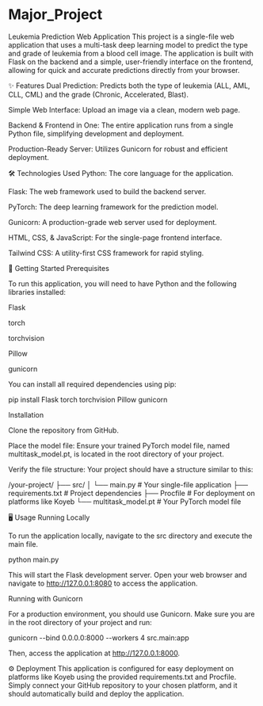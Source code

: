 # Major_Project

Leukemia Prediction Web Application
This project is a single-file web application that uses a multi-task deep learning model to predict the type and grade of leukemia from a blood cell image. The application is built with Flask on the backend and a simple, user-friendly interface on the frontend, allowing for quick and accurate predictions directly from your browser.

✨ Features
Dual Prediction: Predicts both the type of leukemia (ALL, AML, CLL, CML) and the grade (Chronic, Accelerated, Blast).

Simple Web Interface: Upload an image via a clean, modern web page.

Backend & Frontend in One: The entire application runs from a single Python file, simplifying development and deployment.

Production-Ready Server: Utilizes Gunicorn for robust and efficient deployment.

🛠️ Technologies Used
Python: The core language for the application.

Flask: The web framework used to build the backend server.

PyTorch: The deep learning framework for the prediction model.

Gunicorn: A production-grade web server used for deployment.

HTML, CSS, & JavaScript: For the single-page frontend interface.

Tailwind CSS: A utility-first CSS framework for rapid styling.

🚀 Getting Started
Prerequisites

To run this application, you will need to have Python and the following libraries installed:

Flask

torch

torchvision

Pillow

gunicorn

You can install all required dependencies using pip:

pip install Flask torch torchvision Pillow gunicorn

Installation

Clone the repository from GitHub.

Place the model file: Ensure your trained PyTorch model file, named multitask_model.pt, is located in the root directory of your project.

Verify the file structure: Your project should have a structure similar to this:

/your-project/
├── src/
│   └── main.py       # Your single-file application
├── requirements.txt  # Project dependencies
├── Procfile          # For deployment on platforms like Koyeb
└── multitask_model.pt  # Your PyTorch model file

🖥️ Usage
Running Locally

To run the application locally, navigate to the src directory and execute the main file.

python main.py

This will start the Flask development server. Open your web browser and navigate to http://127.0.0.1:8080 to access the application.

Running with Gunicorn

For a production environment, you should use Gunicorn. Make sure you are in the root directory of your project and run:

gunicorn --bind 0.0.0.0:8000 --workers 4 src.main:app

Then, access the application at http://127.0.0.1:8000.

⚙️ Deployment
This application is configured for easy deployment on platforms like Koyeb using the provided requirements.txt and Procfile. Simply connect your GitHub repository to your chosen platform, and it should automatically build and deploy the application.

